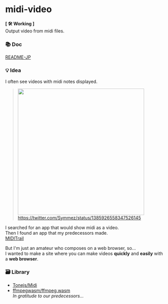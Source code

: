 # midi-video
**[ 🛠 Working ]**  
Output video from midi files.


### 📚 Doc
[README-JP](./README-jp.md)


### 💡 Idea
I often see videos with midi notes displayed.

> <a href="https://twitter.com/Symmez/status/1385926558347526145"><img width="400px" src="https://user-images.githubusercontent.com/50014309/145682238-369d0c16-7022-462e-afe3-e6549202bb3d.png"></img></a>  
> https://twitter.com/Symmez/status/1385926558347526145

I searched for an app that would show midi as a video.  
Then I found an app that my predecessors made.  
[MIDITrail](https://osdn.net/projects/miditrail/)

But I'm just an amateur who composes on a web browser, so...  
I wanted to make a site where you can make videos **quickly** and **easily** with a **web browser**.  

### 🗃 Library
- [Tonejs/Midi](https://github.com/Tonejs/Midi)
- [ffmpegwasm/ffmpeg.wasm](https://github.com/ffmpegwasm/ffmpeg.wasm)  
*In gratitude to our predecessors...*
